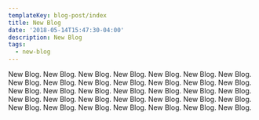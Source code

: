 ```yaml
---
templateKey: blog-post/index
title: New Blog
date: '2018-05-14T15:47:30-04:00'
description: New Blog
tags:
  - new-blog
---
```

New Blog.  New Blog.  New Blog.  New Blog.  New Blog.  New Blog.  New Blog.  New Blog.  New Blog.  New Blog.  New Blog.  New Blog.  New Blog.  New Blog.  New Blog.  New Blog.  New Blog.  New Blog.  New Blog.  New Blog.  New Blog.  New Blog.  New Blog.  New Blog.  New Blog.  New Blog.  New Blog.  New Blog.  New Blog.  New Blog.  New Blog.  New Blog.  New Blog.  New Blog.  New Blog.
